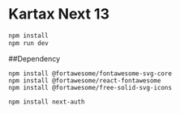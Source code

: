 # Kartax Next 13

```bash
npm install
npm run dev
```

##Dependency
```
npm install @fortawesome/fontawesome-svg-core
npm install @fortawesome/react-fontawesome
npm install @fortawesome/free-solid-svg-icons

npm install next-auth 
```




